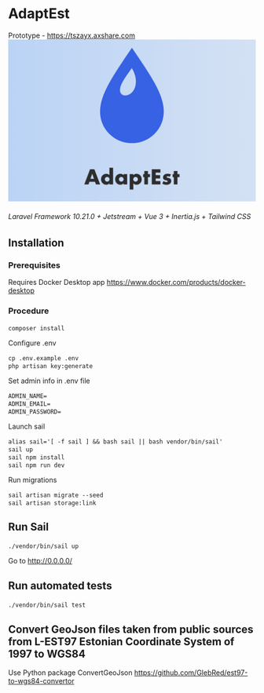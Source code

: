 # AdaptEst
Prototype - https://tszayx.axshare.com
![preview](https://github.com/centre-for-educational-technology/adaptest/raw/master/preview.png)

###### Laravel Framework 10.21.0 + Jetstream + Vue 3 + Inertia.js + Tailwind CSS

## Installation
### Prerequisites
Requires Docker Desktop app
https://www.docker.com/products/docker-desktop
### Procedure
```
composer install
```
Configure .env
```
cp .env.example .env
php artisan key:generate
```
Set admin info in .env file
```
ADMIN_NAME=
ADMIN_EMAIL=
ADMIN_PASSWORD=
```
Launch sail
```
alias sail='[ -f sail ] && bash sail || bash vendor/bin/sail'
sail up
sail npm install
sail npm run dev
```
Run migrations
```
sail artisan migrate --seed
sail artisan storage:link
```

## Run Sail
`./vendor/bin/sail up`

Go to
http://0.0.0.0/

## Run automated tests
`./vendor/bin/sail test`

## Convert GeoJson files taken from public sources from L-EST97 Estonian Coordinate System of 1997 to WGS84
Use Python package ConvertGeoJson
https://github.com/GlebRed/est97-to-wgs84-convertor
